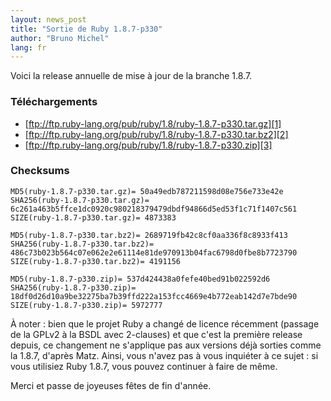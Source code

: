 ```yaml
---
layout: news_post
title: "Sortie de Ruby 1.8.7-p330"
author: "Bruno Michel"
lang: fr
---
```


Voici la release annuelle de mise à jour de la branche 1.8.7.

### Téléchargements

* [ftp://ftp.ruby-lang.org/pub/ruby/1.8/ruby-1.8.7-p330.tar.gz][1]
* [ftp://ftp.ruby-lang.org/pub/ruby/1.8/ruby-1.8.7-p330.tar.bz2][2]
* [ftp://ftp.ruby-lang.org/pub/ruby/1.8/ruby-1.8.7-p330.zip][3]

### Checksums

    MD5(ruby-1.8.7-p330.tar.gz)= 50a49edb787211598d08e756e733e42e
    SHA256(ruby-1.8.7-p330.tar.gz)= 6c261a463b5ffce1dc0920c980218379479dbdf94866d5ed53f1c71f1407c561
    SIZE(ruby-1.8.7-p330.tar.gz)= 4873383

    MD5(ruby-1.8.7-p330.tar.bz2)= 2689719fb42c8cf0aa336f8c8933f413
    SHA256(ruby-1.8.7-p330.tar.bz2)= 486c73b023b564c07e062e2e61114e81de970913b04fac6798d0fbe8b7723790
    SIZE(ruby-1.8.7-p330.tar.bz2)= 4191156

    MD5(ruby-1.8.7-p330.zip)= 537d424438a0fefe40bed91b022592d6
    SHA256(ruby-1.8.7-p330.zip)= 18df0d26d10a9be32275ba7b39ffd222a153fcc4669e4b772eab142d7e7bde90
    SIZE(ruby-1.8.7-p330.zip)= 5972777

À noter : bien que le projet Ruby a changé de licence récemment (passage
de la GPLv2 à la BSDL avec 2-clauses) et que c\'est la première release
depuis, ce changement ne s\'applique pas aux versions déjà sorties comme
la 1.8.7, d\'après Matz. Ainsi, vous n\'avez pas à vous inquiéter à ce
sujet : si vous utilisiez Ruby 1.8.7, vous pouvez continuer à faire de
même.

Merci et passe de joyeuses fêtes de fin d\'année.



[1]: ftp://ftp.ruby-lang.org/pub/ruby/1.8/ruby-1.8.7-p330.tar.gz
[2]: ftp://ftp.ruby-lang.org/pub/ruby/1.8/ruby-1.8.7-p330.tar.bz2
[3]: ftp://ftp.ruby-lang.org/pub/ruby/1.8/ruby-1.8.7-p330.zip

